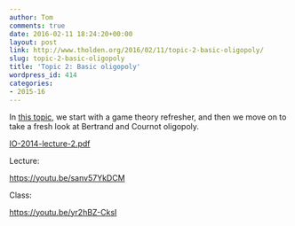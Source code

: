 ```yaml
---
author: Tom
comments: true
date: 2016-02-11 18:24:20+00:00
layout: post
link: http://www.tholden.org/2016/02/11/topic-2-basic-oligopoly/
slug: topic-2-basic-oligopoly
title: 'Topic 2: Basic oligopoly'
wordpress_id: 414
categories:
- 2015-16
---
```


In [this topic](http://www.tholden.org/wp-content/uploads/2014/10/IO-2014-lecture-2.pdf), we start with a game theory refresher, and then we move on to take a fresh look at Bertrand and Cournot oligopoly.






[IO-2014-lecture-2.pdf](http://www.tholden.org/wp-content/uploads/2014/10/IO-2014-lecture-2.pdf)






Lecture:

https://youtu.be/sanv57YkDCM

Class:

https://youtu.be/yr2hBZ-CksI
